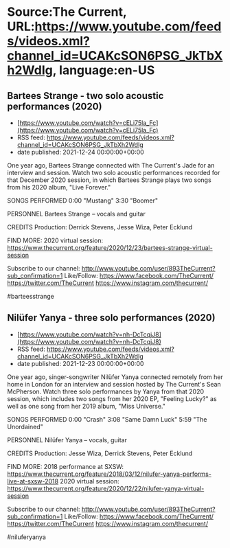 # Source:The Current, URL:https://www.youtube.com/feeds/videos.xml?channel_id=UCAKcSON6PSG_JkTbXh2WdIg, language:en-US

## Bartees Strange - two solo acoustic performances (2020)
 - [https://www.youtube.com/watch?v=cELi75la_Fc](https://www.youtube.com/watch?v=cELi75la_Fc)
 - RSS feed: https://www.youtube.com/feeds/videos.xml?channel_id=UCAKcSON6PSG_JkTbXh2WdIg
 - date published: 2021-12-24 00:00:00+00:00

One year ago, Bartees Strange connected with The Current's Jade for an interview and session. Watch two solo acoustic performances recorded for that December 2020 session, in which Bartees Strange plays two songs from his 2020 album, "Live Forever."

SONGS PERFORMED
0:00 "Mustang"
3:30 "Boomer"

PERSONNEL
Bartees Strange – vocals and guitar

CREDITS
Production: Derrick Stevens, Jesse Wiza, Peter Ecklund

FIND MORE:
2020 virtual session: https://www.thecurrent.org/feature/2020/12/23/bartees-strange-virtual-session

Subscribe to our channel:
http://www.youtube.com/user/893TheCurrent?sub_confirmation=1
Like/Follow:
https://www.facebook.com/TheCurrent/
https://twitter.com/TheCurrent
https://www.instagram.com/thecurrent/

#barteesstrange

## Nilüfer Yanya - three solo performances (2020)
 - [https://www.youtube.com/watch?v=nh-DcTcqjJ8](https://www.youtube.com/watch?v=nh-DcTcqjJ8)
 - RSS feed: https://www.youtube.com/feeds/videos.xml?channel_id=UCAKcSON6PSG_JkTbXh2WdIg
 - date published: 2021-12-23 00:00:00+00:00

One year ago, singer-songwriter Nilüfer Yanya connected remotely from her home in London for an interview and session hosted by The Current's Sean McPherson. Watch three solo performances by Yanya from that 2020 session, which includes two songs from her 2020 EP, "Feeling Lucky?" as well as one song from her 2019 album, "Miss Universe."

SONGS PERFORMED
0:00 "Crash"
3:08 "Same Damn Luck"
5:59 "The Unordained"

PERSONNEL
Nilüfer Yanya – vocals, guitar

CREDITS
Production: Jesse Wiza, Derrick Stevens, Peter Ecklund

FIND MORE:
2018 performance at SXSW: https://www.thecurrent.org/feature/2018/03/12/nilufer-yanya-performs-live-at-sxsw-2018
2020 virtual session: https://www.thecurrent.org/feature/2020/12/22/nilufer-yanya-virtual-session

Subscribe to our channel:
http://www.youtube.com/user/893TheCurrent?sub_confirmation=1
Like/Follow:
https://www.facebook.com/TheCurrent/
https://twitter.com/TheCurrent
https://www.instagram.com/thecurrent/

#niluferyanya

